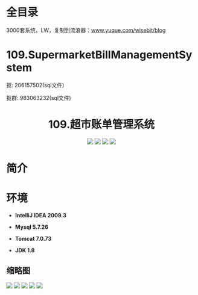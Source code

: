 # 全目录

3000套系统，LW，复制到流浪器：www.yuque.com/wisebit/blog
# 109.SupermarketBillManagementSystem

<p>抠: 206157502(sql文件)</p>
<p>抠群: 983063232(sql文件)</p>

<p><h1 align="center">109.超市账单管理系统</h1></p>


<p align="center">
	<img src="https://img.shields.io/badge/jdk-1.8-orange.svg"/>
    <img src="https://img.shields.io/badge/servlet-5.x-lightgrey.svg"/>
    <img src="https://img.shields.io/badge/jdbc-3.x-blue.svg"/>
    <img src="https://img.shields.io/badge/jsp-3.x-yellow.svg"/>
</p>

# 简介
>
> 



# 环境

- <b>IntelliJ IDEA 2009.3</b>

- <b>Mysql 5.7.26</b>

- <b>Tomcat 7.0.73</b>

- <b>JDK 1.8</b>




## 缩略图

![](https://bitwise.oss-cn-heyuan.aliyuncs.com/2024/9/10/1a333478-1ca4-44da-a55a-b34a487c42a7.png)
![](https://bitwise.oss-cn-heyuan.aliyuncs.com/2024/9/10/2ca64eca-ae41-4726-b4b4-dc162b99ac12.png)
![](https://bitwise.oss-cn-heyuan.aliyuncs.com/2024/9/10/9035d732-8a7c-4a6b-b597-850b367845e7.png)
![](https://bitwise.oss-cn-heyuan.aliyuncs.com/2024/9/10/67a66abe-9ee3-4643-80a1-8eb55b0569b9.png)
![](https://bitwise.oss-cn-heyuan.aliyuncs.com/2024/9/10/e1d287c2-af42-4bfb-b6d0-bac2de7556f3.png)


